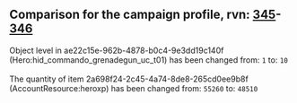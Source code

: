 ## Comparison for the campaign profile, rvn: [345](https://github.com/PRO100KatYT/FortniteProfileRevisions/tree/main/profiles/campaign/345%20campaign.json)-[346](https://github.com/PRO100KatYT/FortniteProfileRevisions/tree/main/profiles/campaign/346%20campaign.json)

Object level in ae22c15e-962b-4878-b0c4-9e3dd19c140f (Hero:hid_commando_grenadegun_uc_t01) has been changed from: `1` to: `10`
<br><br>
The quantity of item 2a698f24-2c45-4a74-8de8-265cd0ee9b8f (AccountResource:heroxp) has been changed from: `55260` to: `48510`
<br><br>
